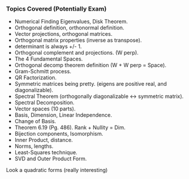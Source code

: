 

### Topics Covered (Potentially Exam)
 - Numerical Finding Eigenvalues, Disk Theorem.
 - Orthogonal definition, orthonormal definition.
 - Vector projections, orthogonal matrices.
 - Orthogonal matrix properties (inverse as transpose).
 - determinant is always +/- 1.
 - Orthogonal complement and projections. (W perp).
 - The 4 Fundamental Spaces.
 - Orthogonal decomp theorem definition (W + W perp = Space).
 - Gram-Schmitt process.
 - QR Factorization.
 - Symmetric matrices being pretty. (eigens are positive real, and diagonalizable).
 - Spectral Theorem (orthogonally diagonalizable <-> symmetric matrix).
 - Spectral Decomposition.
 - Vector spaces (10 parts).
 - Basis, Dimension, Linear Independence.
 - Change of Basis.
 - Theorem 6.19 (Pg. 486). Rank + Nullity = Dim.
 - Bijection components, Isomorphism.
 - Inner Product, distance.
 - Norms, lengths.
 - Least-Squares technique.
 - SVD and Outer Product Form.









Look a quadratic forms (really interesting)
